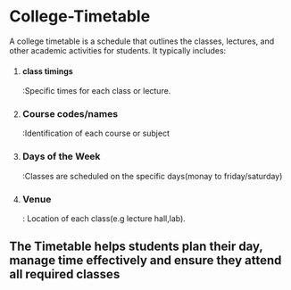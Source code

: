 # College-Timetable
A college timetable is a schedule that outlines the classes, lectures, and other academic activities for students. It typically includes:
<ol>
  <li><h4>class timings</h4>:Specific times for each class or lecture.</li>
  <li><h3>Course codes/names</h3>:Identification of each course or subject</li>
  <li><h3>Days of the Week</h3>:Classes are scheduled on the specific days(monay to friday/saturday)</li>
  <li><h3>Venue</h3>: Location of each class(e.g lecture hall,lab).</li>
</ol>

<h2>The Timetable helps students plan their day, manage time effectively and ensure they attend all required classes</h2>
